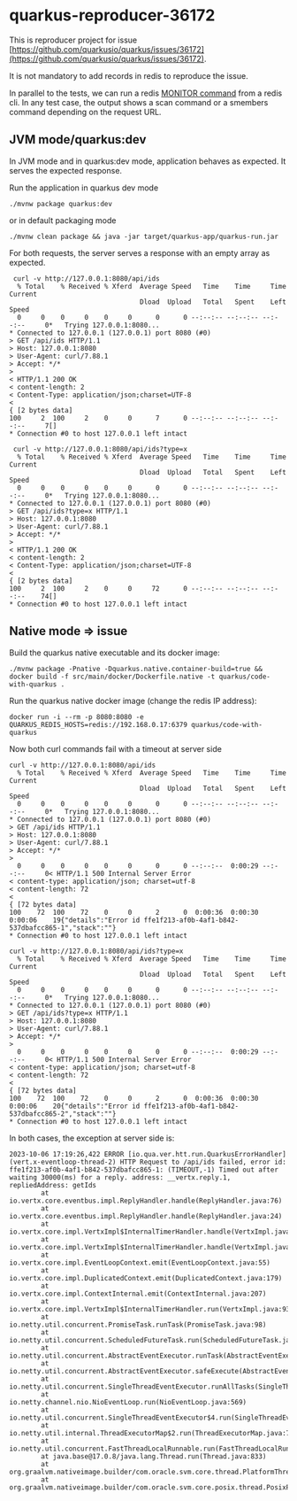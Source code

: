 # quarkus-reproducer-36172

This is reproducer project for issue [https://github.com/quarkusio/quarkus/issues/36172](https://github.com/quarkusio/quarkus/issues/36172).

It is not mandatory to add records in redis to reproduce the issue.

In parallel to the tests, we can run a redis [MONITOR command](https://redis.io/commands/monitor/) from a redis cli. 
In any test case, the output shows a scan command or a smembers command depending on the request URL.


## JVM mode/quarkus:dev

In JVM mode and in quarkus:dev mode, application behaves as expected. It serves the expected response.

Run the application in quarkus dev mode

```shell script
./mvnw package quarkus:dev
```

or in default packaging mode

```shell script
./mvnw clean package && java -jar target/quarkus-app/quarkus-run.jar
```


For both requests, the server serves a response with an empty array as expected.

```shell script
 curl -v http://127.0.0.1:8080/api/ids
  % Total    % Received % Xferd  Average Speed   Time    Time     Time  Current
                                 Dload  Upload   Total   Spent    Left  Speed
  0     0    0     0    0     0      0      0 --:--:-- --:--:-- --:--:--     0*   Trying 127.0.0.1:8080...
* Connected to 127.0.0.1 (127.0.0.1) port 8080 (#0)
> GET /api/ids HTTP/1.1
> Host: 127.0.0.1:8080
> User-Agent: curl/7.88.1
> Accept: */*
>
< HTTP/1.1 200 OK
< content-length: 2
< Content-Type: application/json;charset=UTF-8
<
{ [2 bytes data]
100     2  100     2    0     0      7      0 --:--:-- --:--:-- --:--:--     7[]
* Connection #0 to host 127.0.0.1 left intact

```

```shell script
 curl -v http://127.0.0.1:8080/api/ids?type=x
  % Total    % Received % Xferd  Average Speed   Time    Time     Time  Current
                                 Dload  Upload   Total   Spent    Left  Speed
  0     0    0     0    0     0      0      0 --:--:-- --:--:-- --:--:--     0*   Trying 127.0.0.1:8080...
* Connected to 127.0.0.1 (127.0.0.1) port 8080 (#0)
> GET /api/ids?type=x HTTP/1.1
> Host: 127.0.0.1:8080
> User-Agent: curl/7.88.1
> Accept: */*
>
< HTTP/1.1 200 OK
< content-length: 2
< Content-Type: application/json;charset=UTF-8
<
{ [2 bytes data]
100     2  100     2    0     0     72      0 --:--:-- --:--:-- --:--:--    74[]
* Connection #0 to host 127.0.0.1 left intact

```



## Native mode => issue

Build the quarkus native executable and its docker image:

```shell script
./mvnw package -Pnative -Dquarkus.native.container-build=true && docker build -f src/main/docker/Dockerfile.native -t quarkus/code-with-quarkus .
```

Run the quarkus native docker image (change the redis IP address):

```shell script
docker run -i --rm -p 8080:8080 -e QUARKUS_REDIS_HOSTS=redis://192.168.0.17:6379 quarkus/code-with-quarkus
```


Now both curl commands fail with a timeout at server side

```shell script
curl -v http://127.0.0.1:8080/api/ids
  % Total    % Received % Xferd  Average Speed   Time    Time     Time  Current
                                 Dload  Upload   Total   Spent    Left  Speed
  0     0    0     0    0     0      0      0 --:--:-- --:--:-- --:--:--     0*   Trying 127.0.0.1:8080...
* Connected to 127.0.0.1 (127.0.0.1) port 8080 (#0)
> GET /api/ids HTTP/1.1
> Host: 127.0.0.1:8080
> User-Agent: curl/7.88.1
> Accept: */*
>
  0     0    0     0    0     0      0      0 --:--:--  0:00:29 --:--:--     0< HTTP/1.1 500 Internal Server Error
< content-type: application/json; charset=utf-8
< content-length: 72
<
{ [72 bytes data]
100    72  100    72    0     0      2      0  0:00:36  0:00:30  0:00:06    19{"details":"Error id ffe1f213-af0b-4af1-b842-537dbafcc865-1","stack":""}
* Connection #0 to host 127.0.0.1 left intact

```

```
curl -v http://127.0.0.1:8080/api/ids?type=x
  % Total    % Received % Xferd  Average Speed   Time    Time     Time  Current
                                 Dload  Upload   Total   Spent    Left  Speed
  0     0    0     0    0     0      0      0 --:--:-- --:--:-- --:--:--     0*   Trying 127.0.0.1:8080...
* Connected to 127.0.0.1 (127.0.0.1) port 8080 (#0)
> GET /api/ids?type=x HTTP/1.1
> Host: 127.0.0.1:8080
> User-Agent: curl/7.88.1
> Accept: */*
>
  0     0    0     0    0     0      0      0 --:--:--  0:00:29 --:--:--     0< HTTP/1.1 500 Internal Server Error
< content-type: application/json; charset=utf-8
< content-length: 72
<
{ [72 bytes data]
100    72  100    72    0     0      2      0  0:00:36  0:00:30  0:00:06    20{"details":"Error id ffe1f213-af0b-4af1-b842-537dbafcc865-2","stack":""}
* Connection #0 to host 127.0.0.1 left intact
```



In both cases, the exception at server side is:

```
2023-10-06 17:19:26,422 ERROR [io.qua.ver.htt.run.QuarkusErrorHandler] (vert.x-eventloop-thread-2) HTTP Request to /api/ids failed, error id: ffe1f213-af0b-4af1-b842-537dbafcc865-1: (TIMEOUT,-1) Timed out after waiting 30000(ms) for a reply. address: __vertx.reply.1, repliedAddress: getIds
        at io.vertx.core.eventbus.impl.ReplyHandler.handle(ReplyHandler.java:76)
        at io.vertx.core.eventbus.impl.ReplyHandler.handle(ReplyHandler.java:24)
        at io.vertx.core.impl.VertxImpl$InternalTimerHandler.handle(VertxImpl.java:948)
        at io.vertx.core.impl.VertxImpl$InternalTimerHandler.handle(VertxImpl.java:919)
        at io.vertx.core.impl.EventLoopContext.emit(EventLoopContext.java:55)
        at io.vertx.core.impl.DuplicatedContext.emit(DuplicatedContext.java:179)
        at io.vertx.core.impl.ContextInternal.emit(ContextInternal.java:207)
        at io.vertx.core.impl.VertxImpl$InternalTimerHandler.run(VertxImpl.java:937)
        at io.netty.util.concurrent.PromiseTask.runTask(PromiseTask.java:98)
        at io.netty.util.concurrent.ScheduledFutureTask.run(ScheduledFutureTask.java:153)
        at io.netty.util.concurrent.AbstractEventExecutor.runTask(AbstractEventExecutor.java:174)
        at io.netty.util.concurrent.AbstractEventExecutor.safeExecute(AbstractEventExecutor.java:167)
        at io.netty.util.concurrent.SingleThreadEventExecutor.runAllTasks(SingleThreadEventExecutor.java:470)
        at io.netty.channel.nio.NioEventLoop.run(NioEventLoop.java:569)
        at io.netty.util.concurrent.SingleThreadEventExecutor$4.run(SingleThreadEventExecutor.java:997)
        at io.netty.util.internal.ThreadExecutorMap$2.run(ThreadExecutorMap.java:74)
        at io.netty.util.concurrent.FastThreadLocalRunnable.run(FastThreadLocalRunnable.java:30)
        at java.base@17.0.8/java.lang.Thread.run(Thread.java:833)
        at org.graalvm.nativeimage.builder/com.oracle.svm.core.thread.PlatformThreads.threadStartRoutine(PlatformThreads.java:807)
        at org.graalvm.nativeimage.builder/com.oracle.svm.core.posix.thread.PosixPlatformThreads.pthreadStartRoutine(PosixPlatformThreads.java:210)
```


